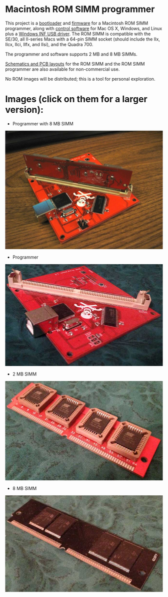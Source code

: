 # Macintosh ROM SIMM programmer

This project is a [bootloader](https://github.com/dougg3/mac-rom-simm-programmer.bootloader) and [firmware](https://github.com/dougg3/mac-rom-simm-programmer.software) for a Macintosh ROM SIMM programmer, along with [control software](https://github.com/dougg3/mac-rom-simm-programmer) for Mac OS X, Windows, and Linux plus a [Windows INF USB driver](https://github.com/dougg3/mac-rom-simm-programmer.windriver). The ROM SIMM is compatible with the SE/30, all II-series Macs with a 64-pin SIMM socket (should include the IIx, IIcx, IIci, IIfx, and IIsi), and the Quadra 700.

The programmer and software supports 2 MB and 8 MB SIMMs.

[Schematics and PCB layouts](https://github.com/dougg3/mac-rom-simm-programmer.cad) for the ROM SIMM and the ROM SIMM programmer are also available for non-commercial use.

No ROM images will be distributed; this is a tool for personal exploration.

# Images (click on them for a larger version):

- Programmer with 8 MB SIMM

[![IMG_0587_shrunk_more.jpg](IMG_0587_shrunk_more.jpg)](IMG_0587_shrunk_more.jpg)

- Programmer

[![Programmer_adjusted_653px_wide.jpg](Programmer_adjusted_653px_wide.jpg)](Programmer.jpg)

- 2 MB SIMM

[![2MB_adjusted_653px_wide.jpg](2MB_adjusted_653px_wide.jpg)](2MB.jpg)

- 8 MB SIMM

[![8MB_adjusted_653px_wide.jpg](8MB_adjusted_653px_wide.jpg)](8MB.jpg)
